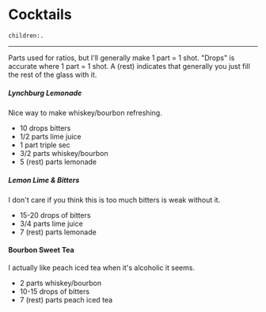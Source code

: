 # Cocktails
```query
children:.
```
---

Parts used for ratios, but I'll generally make 1 part = 1 shot. "Drops" is accurate where 1 part = 1 shot. A (rest) indicates that generally you just fill the rest of the glass with it.

##### Lynchburg Lemonade
Nice way to make whiskey/bourbon refreshing.
* 10 drops bitters
* 1/2 parts lime juice
* 1 part triple sec
* 3/2 parts whiskey/bourbon
* 5 (rest) parts lemonade

##### Lemon Lime & Bitters
I don't care if you think this is too much bitters is weak without it.
* 15-20 drops of bitters
* 3/4 parts lime juice
* 7 (rest) parts lemonade

#### Bourbon Sweet Tea
I actually like peach iced tea when it's alcoholic it seems.
* 2 parts whiskey/bourbon
* 10-15 drops of bitters
* 7 (rest) parts peach iced tea
